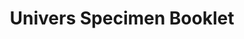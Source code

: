 ---
layout: post
title: Univers Specimen Booklet
discipline: Print Design + Booklet
cover: univers
nav: work
permalink: /work/univers
---